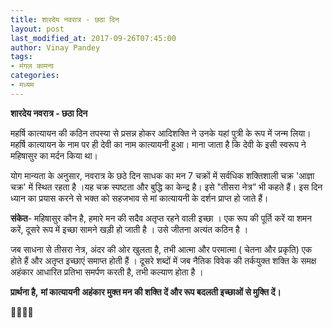 ```yaml
---
title: शारदेय नवरात्र - छठा दिन
layout: post
last_modified_at: 2017-09-26T07:45:00
author: Vinay Pandey
tags:
- मंगल कामना
categories:
- मध्यम
---
```

**शारदेय नवरात्र - छठा दिन**

महर्षि कात्यायन की कठिन तपस्या से प्रसन्न होकर आदिशक्ति ने उनके यहां पुत्री के रूप में जन्म लिया। महर्षि कात्यायन के नाम पर ही देवी का नाम कात्यायनी हुआ। माना जाता है कि देवी के इसी स्वरूप ने महिषासुर का मर्दन किया था। 

योग मान्यता के अनुसार, नवरात्र के छठे दिन साधक का मन 7 चक्रों में सर्वधिक शक्तिशाली चक्र 'आज्ञा चक्र' में स्थित रहता है ।यह चक्र स्पष्टता और बुद्धि का केन्द्र है। इसे "तीसरा नेत्र” भी कहते हैं। इस दिन ध्यान का प्रयास करने से भक्त को सहजभाव से मां कात्यायनी के दर्शन प्राप्त हो जाते हैं।

**संकेत**- महिषासुर कौन है, हमारे मन की सदैव अतृप्त रहने वाली इच्छा । एक रूप की पूर्ति करें या शमन करें, दूसरे रूप में इच्छा सामने खड़ी हो जाती है । उसे जीतना अत्यंत कठिन है । 

जब साधना से तीसरा नेत्र, अंदर की ओर खुलता है, तभी आत्मा और परमात्मा ( चेतना और प्रकृति) एक होते हैं और अतृप्त इच्छाएं समाप्त होती हैं । 
दूसरे शब्दों में जब नैतिक विवेक की तर्कयुक्त शक्ति के समक्ष अहंकार आधारित प्रतिभा समर्पण करती है, तभी कल्याण होता है ।

**प्रार्थना है,**
**मां कात्यायनी**
**अहंकार मुक्त मन की शक्ति दें और रूप बदलती इच्छाओं से मुक्ति दें।**

🙏🌷🌷🙏


